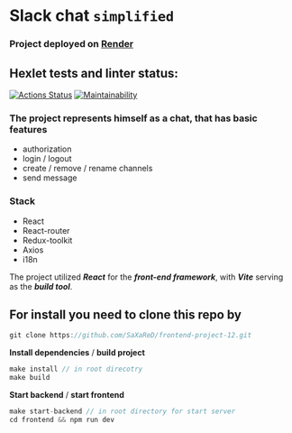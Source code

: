 # Slack chat ``simplified``
### Project deployed on [Render](https://frontend-project-12-9prj.onrender.com)
## Hexlet tests and linter status:
[![Actions Status](https://github.com/SaXaReD/frontend-project-12/actions/workflows/hexlet-check.yml/badge.svg)](https://github.com/SaXaReD/frontend-project-12/actions)
[![Maintainability](https://qlty.sh/gh/SaXaReD/projects/frontend-project-12/maintainability.svg)](https://qlty.sh/gh/SaXaReD/projects/frontend-project-12)

###  The project represents himself as a chat, that has basic features
* authorization
* login / logout
* create / remove / rename channels
* send message

### Stack
* React
* React-router
* Redux-toolkit
* Axios
* i18n

The project utilized ***React*** for the ***front-end framework***, with ***Vite*** serving as the ***build tool***.
## For install you need to clone this repo by
```js
git clone https://github.com/SaXaReD/frontend-project-12.git
```

****Install dependencies**** / ****build project****
```js
make install // in root direcotry
make build
```
****Start backend**** / ****start frontend****
```js
make start-backend // in root directory for start server
cd frontend && npm run dev
```